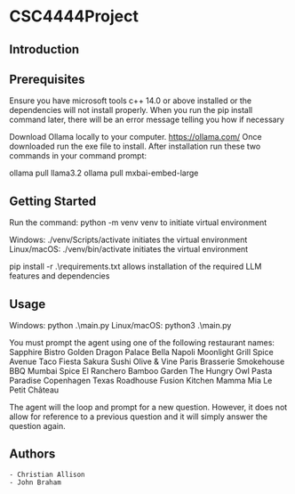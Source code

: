 # CSC4444Project

## Introduction


## Prerequisites
Ensure you have microsoft tools c++ 14.0 or above installed or the dependencies will not install properly. 
When you run the pip install command later, there will be an error message telling you how if necessary

Download Ollama locally to your computer. https://ollama.com/
Once downloaded run the exe file to install.
After installation run these two commands in your command prompt:

ollama pull llama3.2
ollama pull mxbai-embed-large

## Getting Started
Run the command: python -m venv venv to initiate virtual environment

Windows: ./venv/Scripts/activate initiates the virtual environment
Linux/macOS: ./venv/bin/activate initiates the virtual environment

pip install -r .\requirements.txt allows installation of the required LLM features and dependencies

## Usage
Windows: python .\main.py
Linux/macOS: python3 .\main.py

You must prompt the agent using one of the following restaurant names:
Sapphire Bistro
Golden Dragon Palace
Bella Napoli
Moonlight Grill
Spice Avenue
Taco Fiesta
Sakura Sushi
Olive & Vine
Paris Brasserie
Smokehouse BBQ
Mumbai Spice
El Ranchero
Bamboo Garden
The Hungry Owl
Pasta Paradise
Copenhagen
Texas Roadhouse
Fusion Kitchen
Mamma Mia
Le Petit Château

The agent will the loop and prompt for a new question. However, it does not allow for reference to a previous question and it will simply answer the question again.

## Authors
    - Christian Allison
    - John Braham